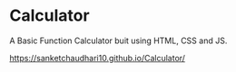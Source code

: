 # Calculator 
A Basic Function Calculator buit using HTML, CSS and JS.

 https://sanketchaudhari10.github.io/Calculator/
